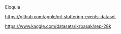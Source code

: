 Eloquia

https://github.com/apple/ml-stuttering-events-dataset

https://www.kaggle.com/datasets/ikrbasak/sep-28k

